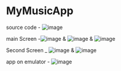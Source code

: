 # MyMusicApp
  source code - ![image](https://github.com/user-attachments/assets/db39c1ce-7335-4dd8-b3e0-e41272c427e3)

main Screen -![image](https://github.com/user-attachments/assets/42279604-a7e6-49c7-80e5-b42fc50a7464)  & ![image](https://github.com/user-attachments/assets/3334fe34-8268-4f50-812a-f42788393773) & ![image](https://github.com/user-attachments/assets/28ba9c58-86a1-461e-beb9-021c9afce553)

Second Screen _ ![image](https://github.com/user-attachments/assets/b92079e1-dea5-4051-898b-5eec5e95558d) & ![image](https://github.com/user-attachments/assets/f7931822-f1f1-413c-a346-77379cd17f19)

app on emulator - ![image](https://github.com/user-attachments/assets/9db090f1-8c87-4cc4-9980-5d16a37b6402)


